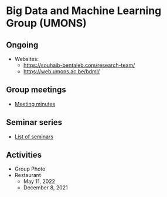 # Big Data and Machine Learning Group (UMONS)

## Ongoing

* Websites:
	- https://souhaib-bentaieb.com/research-team/
	- https://web.umons.ac.be/bdml/


## Group meetings
- [Meeting minutes](/group-meetings)

## Seminar series
- [List of seminars](./seminars.md)

## Activities

* Group Photo
* Restaurant 
	- May 11, 2022
	- December 8, 2021